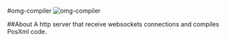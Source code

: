 #omg-compiler
![omg-compiler](http://2.bp.blogspot.com/-GBIEMZLaDnE/T_7Ajx3bhtI/AAAAAAAAA4o/e0ZFJXWLhH8/s1600/Omg+rainbow.jpg "omg-compiler")

##About
A http server that receive websockets connections and compiles PosXml code.